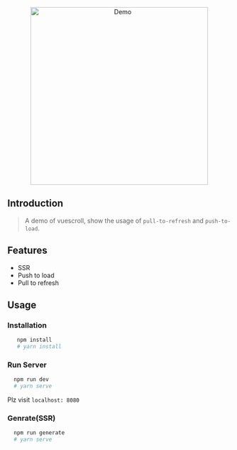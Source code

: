 <p align="center">
  <img src="https://github.com/wangyi7099/pictureCdn/blob/master/allPic/vuescroll/show1.gif?raw=true" width="400"  alt="Demo">
</p>

## Introduction

> A demo of vuescroll, show the usage of `pull-to-refresh` and `push-to-load`.

## Features

- SSR
- Push to load
- Pull to refresh

## Usage

### Installation

```bash
   npm install
   # yarn install
```

### Run Server

```bash
  npm run dev
  # yarn serve
```

Plz visit `localhost: 8080`

### Genrate(SSR)

```bash
  npm run generate
  # yarn serve
```
